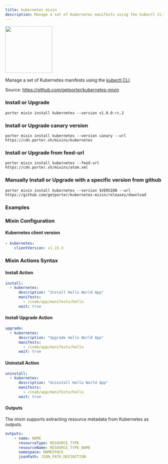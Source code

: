 ```yaml
---
title: kubernetes mixin
description: Manage a set of Kubernetes manifests using the kubectl CLI
---
```


<img src="/images/mixins/kubernetes.svg" class="mixin-logo" style="width: 150px"/>

Manage a set of Kubernetes manifests using the [kubectl CLI](https://kubernetes.io/docs/reference/kubectl/).

Source: https://github.com/getporter/kubernetes-mixin

### Install or Upgrade

```shell
porter mixin install kubernetes --version v1.0.0-rc.2
```

### Install or Upgrade canary version

```shell
porter mixin install kubernetes --version canary --url https://cdn.porter.sh/mixins/kubernetes
```

### Install or Upgrade from feed-url

```shell
porter mixin install kubernetes --feed-url https://cdn.porter.sh/mixins/atom.xml
```

### Manually Install or Upgrade with a specific version from github

```shell
porter mixin install kubernetes --version $VERSION --url https://github.com/getporter/kubernetes-mixin/releases/download
```

### Examples

### Mixin Configuration

#### Kubernetes client version

```yaml
- kubernetes:
    clientVersion: v1.15.5
```

### Mixin Actions Syntax

#### Install Action

```yaml
install:
  - kubernetes:
      description: "Install Hello World App"
      manifests:
        - /cnab/app/manifests/hello
      wait: true

```

#### Install Upgrade Action

```yaml
upgrade:
  - kubernetes:
      description: "Upgrade Hello World App"
      manifests:
        - /cnab/app/manifests/hello
      wait: true

```

#### Uninstall Action

```yaml
uninstall:
  - kubernetes:
      description: "Uninstall Hello World App"
      manifests:
        - /cnab/app/manifests/hello
      wait: true

```

#### Outputs

The mixin supports extracting resource metadata from Kubernetes as outputs.

```yaml
outputs:
    - name: NAME
      resourceType: RESOURCE_TYPE
      resourceName: RESOURCE_TYPE_NAME
      namespace: NAMESPACE
      jsonPath: JSON_PATH_DEFINITION
```
